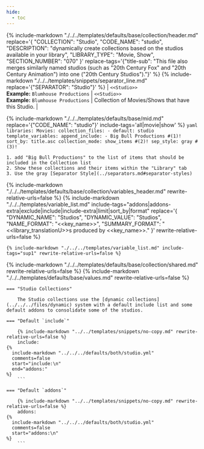 ```yaml
---
hide:
  - toc
---
```

{%
    include-markdown "./../../templates/defaults/base/collection/header.md"
    replace='{
        "COLLECTION": "Studio", 
        "CODE_NAME": "studio",
        "DESCRIPTION": "dynamically create collections based on the studios available in your library",
        "LIBRARY_TYPE": "Movie, Show", 
        "SECTION_NUMBER": "070"
    }'
    replace-tags='{"title-sub": "This file also merges similarly named studios (such as \"20th Century Fox\" and \"20th Century Animation\") into one (\"20th Century Studios\")."}'
%}
{% include-markdown "./../../templates/snippets/separator_line.md" replace='{"SEPARATOR": "Studio"}' %}
| `<<Studio>>`<br>**Example:** `Blumhouse Productions` | `<<Studio>>`<br>**Example:** `Blumhouse Productions` | Collection of Movies/Shows that have this Studio. |

{% include-markdown "./../../templates/defaults/base/mid.md" replace='{"CODE_NAME": "studio"}' include-tags='all|movie|show' %}
    ```yaml
    libraries:
      Movies:
        collection_files:
          - default: studio
            template_variables:
              append_include:
                - Big Bull Productions #(1)!
              sort_by: title.asc
              collection_mode: show_items #(2)!
              sep_style: gray #(3)!
    ```

    1. add "Big Bull Productions" to the list of items that should be included in the Collection list
    2. Show these collections and their items within the "Library" tab
    3. Use the gray [Separator Style](../separators.md#separator-styles)

{% include-markdown "./../../templates/defaults/base/collection/variables_header.md" rewrite-relative-urls=false %}
    {%
        include-markdown "./../../templates/variable_list.md"
        include-tags="addons|addons-extra|exclude|include|include-extra|limit|sort_by|format"
        replace='{
            "DYNAMIC_NAME": "Studios", 
            "DYNAMIC_VALUE": "Studios",
            "NAME_FORMAT": "<<key_name>>",
            "SUMMARY_FORMAT": "<<library_translationU>>s produced by <<key_name>>."
        }'
        rewrite-relative-urls=false
    %}

    {% include-markdown "./../../templates/variable_list.md" include-tags="sup1" rewrite-relative-urls=false %}

{% include-markdown "./../../templates/defaults/base/collection/shared.md" rewrite-relative-urls=false %}
{% include-markdown "./../../templates/defaults/base/values.md" rewrite-relative-urls=false %}

    === "Studio Collections"

        The Studio collections use the [dynamic collections](../../../files/dynamic) system with a default include list and some default addons to consolidate some of the studios.

    === "Default `include`"
    
        {% include-markdown "../../templates/snippets/no-copy.md" rewrite-relative-urls=false %}
        include: 
    {%    
      include-markdown "../../../defaults/both/studio.yml" 
      comments=false
      start="include:\n"
      end="addons:"
    %}
        ```

    === "Default `addons`"
    
        {% include-markdown "../../templates/snippets/no-copy.md" rewrite-relative-urls=false %}
        addons: 
    {%    
      include-markdown "../../../defaults/both/studio.yml" 
      comments=false
      start="addons:\n"
    %}
        ```
